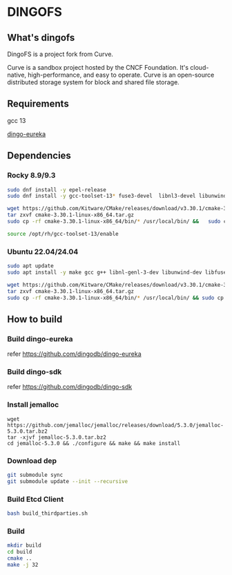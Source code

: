# DINGOFS

## What's dingofs

DingoFS is a project fork from Curve.

Curve is a sandbox project hosted by the CNCF Foundation. It's cloud-native, high-performance, and easy to operate. Curve is an open-source distributed storage system for block and shared file storage.

## Requirements

gcc 13

[dingo-eureka](https://github.com/dingodb/dingo-eureka)

## Dependencies

### Rocky 8.9/9.3

```sh
sudo dnf install -y epel-release
sudo dnf install -y gcc-toolset-13* fuse3-devel  libnl3-devel libunwind-devel python3-devel

wget https://github.com/Kitware/CMake/releases/download/v3.30.1/cmake-3.30.1-linux-x86_64.tar.gz
tar zxvf cmake-3.30.1-linux-x86_64.tar.gz
sudo cp -rf cmake-3.30.1-linux-x86_64/bin/* /usr/local/bin/ &&   sudo cp -rf  cmake-3.30.1-linux-x86_64/share/* /usr/local/share && rm -rf cmake-3.30.1-linux-x86_64

source /opt/rh/gcc-toolset-13/enable
```

### Ubuntu 22.04/24.04

```sh
sudo apt update
sudo apt install -y make gcc g++ libnl-genl-3-dev libunwind-dev libfuse3-dev python3-dev

wget https://github.com/Kitware/CMake/releases/download/v3.30.1/cmake-3.30.1-linux-x86_64.tar.gz
tar zxvf cmake-3.30.1-linux-x86_64.tar.gz
sudo cp -rf cmake-3.30.1-linux-x86_64/bin/* /usr/local/bin/ && sudo cp -rf  cmake-3.30.1-linux-x86_64/share/* /usr/local/share && rm -rf cmake-3.30.1-linux-x86_64
```

## How to build

### Build dingo-eureka

refer https://github.com/dingodb/dingo-eureka

### Build dingo-sdk

refer https://github.com/dingodb/dingo-sdk

### Install jemalloc
```shell
wget https://github.com/jemalloc/jemalloc/releases/download/5.3.0/jemalloc-5.3.0.tar.bz2
tar -xjvf jemalloc-5.3.0.tar.bz2
cd jemalloc-5.3.0 && ./configure && make && make install
```

### Download dep

```sh
git submodule sync
git submodule update --init --recursive
```

### Build Etcd Client

```sh
bash build_thirdparties.sh
```

### Build
```sh
mkdir build
cd build
cmake ..
make -j 32
```
